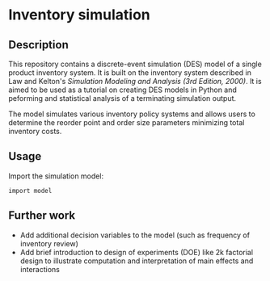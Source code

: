 # Inventory simulation

## Description
This repository contains a discrete-event simulation (DES) model of a single product inventory system. It is built on the inventory system described in Law and Kelton's *Simulation Modeling and Analysis (3rd Edition, 2000)*. It is aimed to be used as a tutorial on creating DES models in Python and peforming and statistical analysis of a terminating simulation output.

The model simulates various inventory policy systems and allows users to determine the reorder point and order size parameters minimizing total inventory costs.

## Usage
Import the simulation model:
```
import model
```

## Further work
 - Add additional decision variables to the model (such as frequency of inventory review)
 - Add brief introduction to design of experiments (DOE) like 2k factorial design to illustrate computation and interpretation of main effects and interactions

